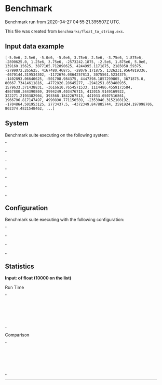 # Benchmark

Benchmark run from 2020-04-27 04:55:21.395507Z UTC.

This file was created from `benchmarks/float_to_string.exs`.

## Input data example

    [-5.0e6, 2.5e6, -5.0e6, -5.0e6, 3.75e6, 2.5e6, -3.75e6, 1.875e6, -2890625.0, 1.25e6, 3.75e6, -2573242.1875, -2.5e6, 1.875e6, 5.0e6, 139160.15625, 3877105.712890625, 4244995.1171875, 2185058.59375, -2799072.265625, 4167480.46875, -28076.171875, 1326231.9564819336, -4670144.319534302, -1172676.0864257813, 3075561.5234375, -1402893.06640625, -501708.984375, 4447398.1857299805, 3671875.0, 80667.73414611816, -4772820.28645277, -2941251.853480935, 1579633.371438831, -3616610.7654571533, 1114486.4559173584, 4867880.344390869, 3994249.403476715, 412015.9149169922, 322271.2193382904, 393568.1842267513, 441933.0507516861, 1966706.817147497, 4990890.771150589, -2353040.3152108192, -1704864.501953125, 2773437.5, -4372349.847885744, 3591924.197098706, 802374.4821548462, ...]

## System

Benchmark suite executing on the following system:

<table style="width: 1%">
  <tr>
    <th style="width: 1%; white-space: nowrap">Operating System</th>
    <td>macOS</td>
  </tr><tr>
    <th style="white-space: nowrap">CPU Information</th>
    <td style="white-space: nowrap">Intel(R) Core(TM) i5-9600K CPU @ 3.70GHz</td>
  </tr><tr>
    <th style="white-space: nowrap">Number of Available Cores</th>
    <td style="white-space: nowrap">6</td>
  </tr><tr>
    <th style="white-space: nowrap">Available Memory</th>
    <td style="white-space: nowrap">32 GB</td>
  </tr><tr>
    <th style="white-space: nowrap">Elixir Version</th>
    <td style="white-space: nowrap">1.10.2</td>
  </tr><tr>
    <th style="white-space: nowrap">Erlang Version</th>
    <td style="white-space: nowrap">22.3.2</td>
  </tr>
</table>

## Configuration

Benchmark suite executing with the following configuration:

<table style="width: 1%">
  <tr>
    <th style="width: 1%">:time</th>
    <td style="white-space: nowrap">5 s</td>
  </tr><tr>
    <th>:parallel</th>
    <td style="white-space: nowrap">1</td>
  </tr><tr>
    <th>:warmup</th>
    <td style="white-space: nowrap">2 s</td>
  </tr>
</table>

## Statistics


__Input: of float (10000 on the list)__

Run Time
<table style="width: 1%">
  <tr>
    <th>Name</th>
    <th style="text-align: right">IPS</th>
    <th style="text-align: right">Average</th>
    <th style="text-align: right">Devitation</th>
    <th style="text-align: right">Median</th>
    <th style="text-align: right">99th&nbsp;%</th>
  </tr>
  <tr>
    <td style="white-space: nowrap">`Float.to_string/1`</td>
    <td style="white-space: nowrap; text-align: right">68.92</td>
    <td style="white-space: nowrap; text-align: right">14.51 ms</td>
    <td style="white-space: nowrap; text-align: right">±2.58%</td>
    <td style="white-space: nowrap; text-align: right">14.40 ms</td>
    <td style="white-space: nowrap; text-align: right">16.52 ms</td>
  </tr>
  <tr>
    <td style="white-space: nowrap">`Kernel.to_string/1`</td>
    <td style="white-space: nowrap; text-align: right">67.11</td>
    <td style="white-space: nowrap; text-align: right">14.90 ms</td>
    <td style="white-space: nowrap; text-align: right">±2.46%</td>
    <td style="white-space: nowrap; text-align: right">14.78 ms</td>
    <td style="white-space: nowrap; text-align: right">16.50 ms</td>
  </tr>
  <tr>
    <td style="white-space: nowrap">concatenate inside a string</td>
    <td style="white-space: nowrap; text-align: right">66.44</td>
    <td style="white-space: nowrap; text-align: right">15.05 ms</td>
    <td style="white-space: nowrap; text-align: right">±2.37%</td>
    <td style="white-space: nowrap; text-align: right">14.98 ms</td>
    <td style="white-space: nowrap; text-align: right">16.47 ms</td>
  </tr>
</table>
Comparison
<table style="width: 1%">
  <tr>
    <th>Name</th>
    <th style="text-align: right">IPS</th>
    <th style="text-align: right">Slower</th>
  <tr>
    <td style="white-space: nowrap">`Float.to_string/1`</td>
    <td style="white-space: nowrap;text-align: right">68.92</td>
    <td>&nbsp;</td>
  </tr>
  <tr>
    <td style="white-space: nowrap">`Kernel.to_string/1`</td>
    <td style="white-space: nowrap; text-align: right">67.11</td>
    <td style="white-space: nowrap; text-align: right">1.03x</td>
  </tr>
  <tr>
    <td style="white-space: nowrap">concatenate inside a string</td>
    <td style="white-space: nowrap; text-align: right">66.44</td>
    <td style="white-space: nowrap; text-align: right">1.04x</td>
  </tr>
</table>
<hr/>
